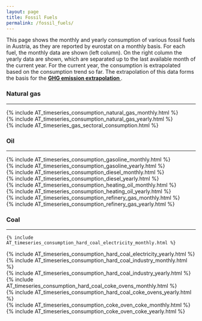 ```yaml
---
layout: page
title: Fossil Fuels
permalink: /fossil_fuels/
---
```



<div class="row-text">

 <div class="spacer"></div>

 <div class="column_left">
    This page shows the monthly and yearly consumption of various fossil fuels in Austria, as they are reported by eurostat on a monthly basis. For each fuel, the monthly data are shown (left column). On the right column the yearly data are shown, which are separated up to the last available month of the current year. For the current year, the consumption is extrapolated based on the consumption trend so far. The extrapolation of this data forms the basis for the <b><a href= "{{ "/consumption-estimation/" | relative_url }}">GHG emission extrapolation </a></b> .
  </div>
  
 <div class="spacer"></div>

  <div class="column_right">
    <!-- <div class="toc">
    <a href="#natural_gas" class="toc-button">Natural gas</a>
    <a href="#oil" class="toc-button">Oil</a>
    <a href="#coal" class="toc-button">Coal</a>
    </div>   -->
  </div>
   <div class="spacer"></div>

</div> 


<div id="natural_gas" class="row">
  <div class="spacer"></div>

  <div class="header-container">
    <h3 class="section-header">Natural gas</h3>
    <hr>
  </div>

  <div class="spacer"></div>
</div>

<div class="row">

 <div class="spacer"></div>

  <div class="column_left">
    {% include AT_timeseries_consumption_natural_gas_monthly.html %}
  </div>
  
 <div class="spacer"></div>

  <div class="column_right">
   {% include AT_timeseries_consumption_natural_gas_yearly.html %}
  </div>

   <div class="spacer"></div>

</div> 


<div class="row">

 <div class="spacer"></div>

  <div class="column_left">
    {% include AT_timeseries_gas_sectoral_consumption.html %}
  </div>
  
 <div class="spacer"></div>

  <div class="column_right">
  </div>

   <div class="spacer"></div>

</div> 


<div id="oil" class="row">
  <div class="spacer"></div>

  <div class="header-container">
    <h3 class="section-header">Oil</h3>
    <hr>
  </div>

  <div class="spacer"></div>
</div>

<div class="row">
 <div class="spacer"></div>

  <div class="column_left">
    {% include AT_timeseries_consumption_gasoline_monthly.html %}
  </div>
  
 <div class="spacer"></div>

  <div class="column_right">
      {% include AT_timeseries_consumption_gasoline_yearly.html %}
  </div>

   <div class="spacer"></div>

</div> 


<div class="row">
 <div class="spacer"></div>

  <div class="column_left">
    {% include AT_timeseries_consumption_diesel_monthly.html %}
  </div>
  
 <div class="spacer"></div>

  <div class="column_right">
      {% include AT_timeseries_consumption_diesel_yearly.html %}
  </div>
   <div class="spacer"></div>

</div> 


<div class="row">
 <div class="spacer"></div>

  <div class="column_left">
    {% include AT_timeseries_consumption_heating_oil_monthly.html %}
  </div>
  
 <div class="spacer"></div>

  <div class="column_right">
      {% include AT_timeseries_consumption_heating_oil_yearly.html %}
  </div>
   <div class="spacer"></div>

</div> 


<div class="row">
 <div class="spacer"></div>

  <div class="column_left">
    {% include AT_timeseries_consumption_refinery_gas_monthly.html %}
  </div>
  
 <div class="spacer"></div>

  <div class="column_right">
      {% include AT_timeseries_consumption_refinery_gas_yearly.html %}
  </div>
   <div class="spacer"></div>

</div> 

<div id="coal" class="row">
  <div class="spacer"></div>

  <div class="header-container">
    <h3 class="section-header">Coal</h3>
    <hr>
  </div>

  <div class="spacer"></div>
</div>


<div id class="row">

 <div class="spacer"></div>
  <div class="column_left">
  
    {% include AT_timeseries_consumption_hard_coal_electricity_monthly.html %}
  </div>
  
 <div class="spacer"></div>

  <div class="column_right">
      {% include AT_timeseries_consumption_hard_coal_electricity_yearly.html %}
  </div>
   <div class="spacer"></div>

</div> 


<div class="row">
 <div class="spacer"></div>

  <div class="column_left">
    {% include AT_timeseries_consumption_hard_coal_industry_monthly.html %}
  </div>
  
 <div class="spacer"></div>

  <div class="column_right">
      {% include AT_timeseries_consumption_hard_coal_industry_yearly.html %}
  </div>
   <div class="spacer"></div>

</div> 



<div class="row">
 <div class="spacer"></div>

  <div class="column_left">
    {% include AT_timeseries_consumption_hard_coal_coke_ovens_monthly.html %}
  </div>
  
 <div class="spacer"></div>

  <div class="column_right">
      {% include AT_timeseries_consumption_hard_coal_coke_ovens_yearly.html %}
  </div>
   <div class="spacer"></div>

</div> 




<div class="row">
 <div class="spacer"></div>

  <div class="column_left">
    {% include AT_timeseries_consumption_coke_oven_coke_monthly.html %}
  </div>
  
 <div class="spacer"></div>

  <div class="column_right">
      {% include AT_timeseries_consumption_coke_oven_coke_yearly.html %}
  </div>
   <div class="spacer"></div>

</div> 



